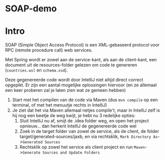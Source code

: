 # SOAP-demo

# Intro

SOAP (Simple Object Access Protocol) is een XML-gebaseerd protocol voor RPC (remote procedure call) web services.

Met Spring wordt er zowel aan de service-kant, als aan de client-kant, een document uit de resources-folder gelezen om code te genereren
(`countries.wsl` en `schema.xsd`).

Deze gegenereerde code wordt door IntelliJ niet altijd direct correct opgepikt. 
Er zijn een aantal mogelijke oplossingen hiervoor (en ze allemaal een keer proberen zal je laten zien wat ze gemeen hebben)

1. Start met het compilen van de code via Maven (dus `mvn compile` op een terminal, of met het menuutje rechts in IntelliJ)
2. Je ziet dat het via Maven allemaal netjes compile't, maar in IntelliJ zelf is hij nog een beetje de weg kwijt, je hebt nu 3 redelijke opties:
   1. Sluit IntelliJ nu af, smijt de .idea folder weg, en open het project opnieuw... dan herkent IntelliJ de gegenereerde code wel
   2. Zoek in de target folder van zowel de service, als de client, de folder target/generated-sources/jaxb, en via rechtsklik, `Mark Directory As`->`Generated Sources`
   3. Rechtsklik op zowel het service als client project en run `Maven`->`Generate Sources and Update Folders`
